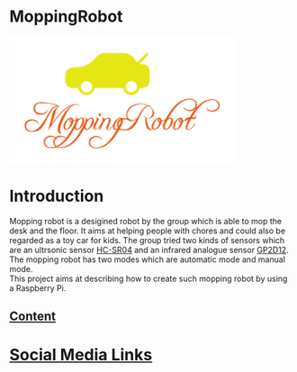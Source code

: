 # MoppingRobot
![image1](https://raw.githubusercontent.com/tongpozhang/MoppingRobot/master/image/logo1.PNG)
# Introduction
Mopping robot is a desigined robot by the group which is able to mop the desk and the floor. It aims at helping people with chores and could also be regarded as a toy car for kids. The group tried two kinds of sensors which are an ultrsonic sensor [HC-SR04](https://cdn.sparkfun.com/datasheets/Sensors/Proximity/HCSR04.pdf) and an infrared analogue sensor [GP2D12](https://engineering.purdue.edu/ME588/SpecSheets/sharp_gp2d12.pdf). The mopping robot has two modes which are automatic mode and manual mode.  
This project aims at describing how to create such mopping robot by using a Raspberry Pi.
## [Content](https://github.com/tongpozhang/MoppingRobot/wiki)

# [Social Media Links](https://github.com/tongpozhang/MoppingRobot/wiki/Social-Media-Links)
